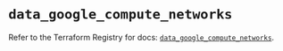 # `data_google_compute_networks`

Refer to the Terraform Registry for docs: [`data_google_compute_networks`](https://registry.terraform.io/providers/hashicorp/google/5.22.0/docs/data-sources/compute_networks).
